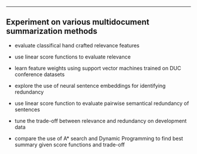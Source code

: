 ---------------------------------------------------------
Experiment on various multidocument summarization methods
---------------------------------------------------------

- evaluate classifical hand crafted relevance features 

- use linear score functions to evaluate relevance 

- learn feature weights using support vector machines trained on DUC conference datasets

- explore the use of neural sentence embeddings for identifying redundancy

- use linear score function to evaluate pairwise semantical redundancy of sentences

- tune the trade-off between relevance and redundancy on development data

- compare the use of A* search and Dynamic Programming to find best summary given score functions and trade-off